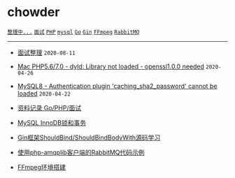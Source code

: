 # chowder

[`整理中...`](https://github.com/xiuxiubiu/chowder/labels/整理中...) [`面试`](https://github.com/xiuxiubiu/chowder/labels/面试) [`PHP`](https://github.com/xiuxiubiu/chowder/labels/PHP) [`mysql`](https://github.com/xiuxiubiu/chowder/labels/MySQL) [`Go`](https://github.com/xiuxiubiu/chowder/labels/Go) [`Gin`](https://github.com/xiuxiubiu/chowder/labels/Gin) [`FFmpeg`](https://github.com/xiuxiubiu/chowder/labels/FFmpeg) [`RabbitMQ`](https://github.com/xiuxiubiu/chowder/labels/RabbitMQ)

---

* [面试整理](https://www.xiuxiubiu.com/2020/08/11/interview/)  `2020-08-11`

* [Mac PHP5.6/7.0 - dyld: Library not loaded - openssl1.0.0 needed](https://github.com/xiuxiubiu/chowder/issues/8) `2020-04-26`

* [MySQL8 - Authentication plugin 'caching_sha2_password' cannot be loaded](https://github.com/xiuxiubiu/chowder/issues/7) `2020-04-22`

* [资料记录 Go/PHP/面试](https://github.com/xiuxiubiu/chowder/issues/4)

* [MySQL InnoDB锁和事务](https://github.com/xiuxiubiu/chowder/issues/5)

* [Gin框架ShouldBind/ShouldBindBodyWith源码学习](https://github.com/xiuxiubiu/chowder/issues/2)
  
 * [使用php-amqplib客户端的RabbitMQ代码示例](https://github.com/xiuxiubiu/chowder/issues/3)
  
 * [FFmpeg环境搭建](https://github.com/xiuxiubiu/chowder/issues/1)


